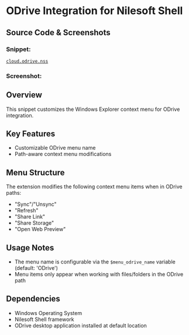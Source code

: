 # ODrive Integration for Nilesoft Shell

## Source Code & Screenshots

### Snippet:
[`cloud.odrive.nss`](/ex2.user.cloud.share/cloud.odrive.nss)

### Screenshot:

## Overview
This snippet customizes the Windows Explorer context menu for ODrive integration.

## Key Features
- Customizable ODrive menu name 
- Path-aware context menu modifications

## Menu Structure
The extension modifies the following context menu items when in ODrive paths:
- "Sync"/"Unsync"
- "Refresh"
- "Share Link"
- "Share Storage"
- "Open Web Preview"

## Usage Notes
- The menu name is configurable via the `$menu_odrive_name` variable (default: 'ODrive')
- Menu items only appear when working with files/folders in the ODrive path

## Dependencies
- Windows Operating System
- Nilesoft Shell framework
- ODrive desktop application installed at default location
